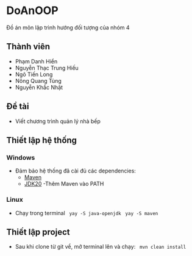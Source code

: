 # DoAnOOP
  Đồ án môn lập trình hướng đối tượng của nhóm 4

## Thành viên
  - Phạm Danh Hiển
  - Nguyễn Thạc Trung Hiếu
  - Ngô Tiến Long
  - Nông Quang Tùng
  - Nguyễn Khắc Nhật
## Đề tài
  - Viết chương trình quản lý nhà bếp
## Thiết lập hệ thống
### Windows
  - Đảm bảo hệ thống đã cài đủ các dependencies:
    - [Maven](https://maven.apache.org/download.cgi)
    - [JDK20](https://www.oracle.com/java/technologies/java-se-glance.html)
  -Thêm Maven vào PATH

### Linux
  - Chạy trong terminal
    ``` yay -S java-openjdk```
    ``` yay -S maven```
## Thiết lập project
  - Sau khi clone từ git về, mở terminal lên và chạy: 
  ``` mvn clean install```